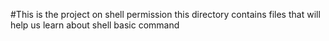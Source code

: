 #This is the project on shell permission
this directory contains files that will help us learn about shell basic command
